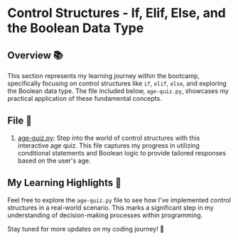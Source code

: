 # Control Structures - If, Elif, Else, and the Boolean Data Type

## Overview 📚

This section represents my learning journey within the bootcamp, specifically focusing on control structures like `if`, `elif`, `else`, and exploring the Boolean data type. The file included below, `age-quiz.py`, showcases my practical application of these fundamental concepts.

## File 📂

1. [age-quiz.py](age-quiz.py): Step into the world of control structures with this interactive age quiz. This file captures my progress in utilizing conditional statements and Boolean logic to provide tailored responses based on the user's age.

## My Learning Highlights 🌟

Feel free to explore the `age-quiz.py` file to see how I've implemented control structures in a real-world scenario. This marks a significant step in my understanding of decision-making processes within programming.

Stay tuned for more updates on my coding journey! 🚀
